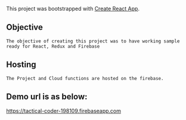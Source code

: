 This project was bootstrapped with [Create React App](https://github.com/facebook/create-react-app).

## Objective

    The objective of creating this project was to have working sample ready for React, Redux and Firebase


## Hosting
    The Project and Cloud functions are hosted on the firebase.

## Demo url is as below:
https://tactical-coder-198109.firebaseapp.com

